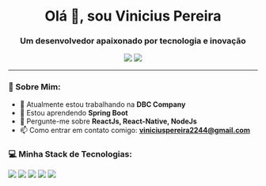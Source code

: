 <h1 align="center">Olá 👋, sou Vinicius Pereira</h1>
<h3 align="center">Um desenvolvedor apaixonado por tecnologia e inovação</h3>

<p align="center">
<a href="https://discord.gg/viniciuspsantos"><img src="https://img.shields.io/badge/Discord-%237289DA.svg?logo=discord&logoColor=white"></a>
<a href="https://linkedin.com/in/vinicius-santos-5442031a2"><img src="https://img.shields.io/badge/LinkedIn-%230077B5.svg?logo=linkedin&logoColor=white"></a>
</p>

---

### 💫 Sobre Mim:
- 🔭 Atualmente estou trabalhando na **DBC Company**
- 🌱 Estou aprendendo **Spring Boot**
- 💬 Pergunte-me sobre **ReactJs, React-Native, NodeJs**
- 📫 Como entrar em contato comigo: **viniciuspereira2244@gmail.com**

### 💻 Minha Stack de Tecnologias:
<p>
<img src="https://img.shields.io/badge/css3-%231572B6.svg?style=for-the-badge&logo=css3&logoColor=white"> 
<img src="https://img.shields.io/badge/html5-%23E34F26.svg?style=for-the-badge&logo=html5&logoColor=white">
<img src="https://img.shields.io/badge/java-%23ED8B00.svg?style=for-the-badge&logo=java&logoColor=white">
<img src="https://img.shields.io/badge/javascript-%23323330.svg?style=for-the-badge&logo=javascript&logoColor=%23F7DF1E">
<img src="https://img.shields.io/badge/angular.js-%23E23237.svg?style=for-the-badge&logo=angularjs&logoColor=white">
<!-- Mais tecnologias -->
</p>

</a>
</p>


